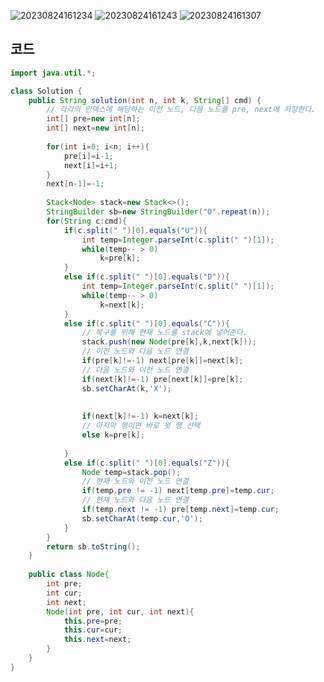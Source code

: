 ![20230824161234](https://github.com/Morning-Algorithm-Study-2023/Algorithm/assets/121210456/a624de11-acd8-4eb0-ba12-a84df5d7010b)
![20230824161243](https://github.com/Morning-Algorithm-Study-2023/Algorithm/assets/121210456/9f1ab748-1211-43f9-9da9-29275e9d8dcd)
![20230824161307](https://github.com/Morning-Algorithm-Study-2023/Algorithm/assets/121210456/53dfc52b-45a4-4eb8-826e-62cda23db0d6)

## 코드
```java
import java.util.*;

class Solution {
    public String solution(int n, int k, String[] cmd) {
        // 각각의 인덱스에 해당하는 이전 노드, 다음 노드를 pre, next에 저장한다.
        int[] pre=new int[n];
        int[] next=new int[n];
        
        for(int i=0; i<n; i++){
            pre[i]=i-1;
            next[i]=i+1;
        }
        next[n-1]=-1;
        
        Stack<Node> stack=new Stack<>();
        StringBuilder sb=new StringBuilder("O".repeat(n));
        for(String c:cmd){
            if(c.split(" ")[0].equals("U")){
                int temp=Integer.parseInt(c.split(" ")[1]);
                while(temp-- > 0)
                    k=pre[k];
            }
            else if(c.split(" ")[0].equals("D")){
                int temp=Integer.parseInt(c.split(" ")[1]);
                while(temp-- > 0)
                    k=next[k];
            }
            else if(c.split(" ")[0].equals("C")){
                // 복구를 위해 현재 노드를 stack에 넣어준다.
                stack.push(new Node(pre[k],k,next[k]));
                // 이전 노드와 다음 노드 연결
                if(pre[k]!=-1) next[pre[k]]=next[k];
                // 다음 노드와 이전 노드 연결
                if(next[k]!=-1) pre[next[k]]=pre[k];
                sb.setCharAt(k,'X');
                
                
                if(next[k]!=-1) k=next[k];
                // 마지막 행이면 바로 윗 행 선택
                else k=pre[k];
                
            }
            else if(c.split(" ")[0].equals("Z")){
                Node temp=stack.pop();
                // 현재 노드와 이전 노드 연결
                if(temp.pre != -1) next[temp.pre]=temp.cur;
                // 현재 노드와 다음 노드 연결
                if(temp.next != -1) pre[temp.next]=temp.cur;
                sb.setCharAt(temp.cur,'O');
            }
        }
        return sb.toString();
    }
    
    public class Node{
        int pre;
        int cur;
        int next;
        Node(int pre, int cur, int next){
            this.pre=pre;
            this.cur=cur;
            this.next=next;
        }
    }
}
```
